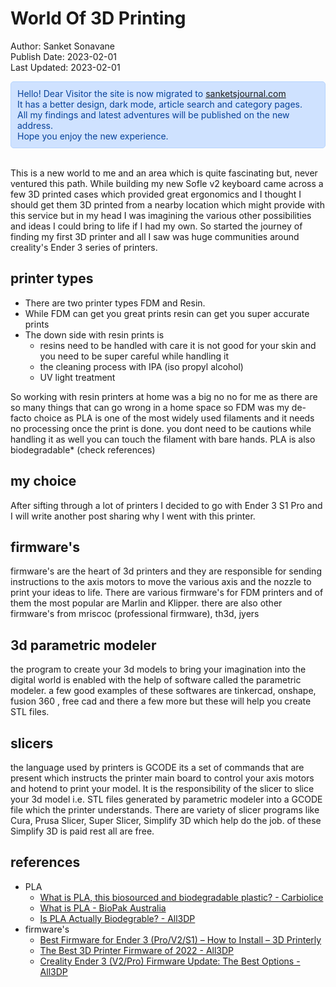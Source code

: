 # World Of 3D Printing
Author: Sanket Sonavane   
Publish Date: 2023-02-01   
Last Updated: 2023-02-01

<div style="color: #084298; background-color: #cfe2ff; padding: 10px; border: 1px solid #b6d4fe; border-radius: 5px;">  
Hello! Dear Visitor the site is now migrated to <a href="https://www.sanketsjournal.com">sanketsjournal.com</a>  <br>
It has a better design, dark mode, article search and category pages.  <br>
All my findings and latest adventures will be published on the new address. <br>  
Hope you enjoy the new experience.  
</div> <br>

This is a new world to me and an area which is quite fascinating but, never ventured this path. While building my new Sofle v2 keyboard came across a few 3D printed cases which provided great ergonomics and I thought I should get them 3D printed from a nearby location which might provide with this service but in my head I was imagining the various other possibilities and ideas I could bring to life if I had my own. So started the journey of finding my first 3D printer and all I saw was huge communities around creality's Ender 3 series of printers. 

## printer types
- There are two printer types FDM and Resin. 
- While FDM can get you great prints resin can get you super accurate prints 
- The down side with resin prints is     
    - resins need to be handled with care it is not good for your skin and you need to be super careful while handling it
    - the cleaning process with IPA (iso propyl alcohol)
    - UV light treatment

So working with resin printers at home was a big no no for me as there are so many things that can go wrong in a home space so FDM was my de-facto choice as PLA is one of the most widely used filaments and it needs no processing once the print is done. you dont need to be cautions while handling it as well you can touch the filament with bare hands. PLA is also biodegradable* (check references)   

## my choice
After sifting through a lot of printers I decided to go with Ender 3 S1 Pro and I will write another post sharing why I went with this printer.

## firmware's
firmware's are the heart of 3d printers and they are responsible for sending instructions to the axis motors to move the various axis and the nozzle to print your ideas to life. There are various firmware's for FDM printers and of them the most popular are Marlin and Klipper. there are also other firmware's from mriscoc (professional firmware), th3d, jyers

## 3d parametric modeler
the program to create your 3d models to bring your imagination into the digital world is enabled with the help of software called the parametric modeler. a few good examples of these softwares are tinkercad, onshape, fusion 360 , free cad and there a few more but these will help you create STL files.

## slicers
the language used by printers is GCODE its a set of commands that are present which instructs the printer main board to control your axis motors and hotend to print your model. It is the responsibility of the slicer to slice your 3d model i.e. STL files generated by parametric modeler into a GCODE file which the printer understands. There are variety of slicer programs like Cura, Prusa Slicer, Super Slicer, Simplify 3D which help do the job. of these Simplify 3D is paid rest all are free.

## references
- PLA
    - [What is PLA, this biosourced and biodegradable plastic? - Carbiolice](https://www.carbiolice.com/en/news/pla-bioplastic/) 
    - [What is PLA - BioPak Australia](https://www.biopak.com/au/resources/what-is-pla)
    - [Is PLA Actually Biodegrable? - All3DP](https://all3dp.com/2/is-pla-biodegradable-what-you-really-need-to-know/) 
- firmware's
    - [Best Firmware for Ender 3 (Pro/V2/S1) – How to Install – 3D Printerly](https://3dprinterly.com/best-firmware-for-ender-3-pro-v2-s1-how-to-install/)
    - [The Best 3D Printer Firmware of 2022 - All3DP](https://all3dp.com/2/3d-printer-firmware-which-to-choose-and-how-to-change-it/)
    - [Creality Ender 3 (V2/Pro) Firmware Update: The Best Options - All3DP](https://all3dp.com/2/ender-3-firmware-update-the-best-options/)